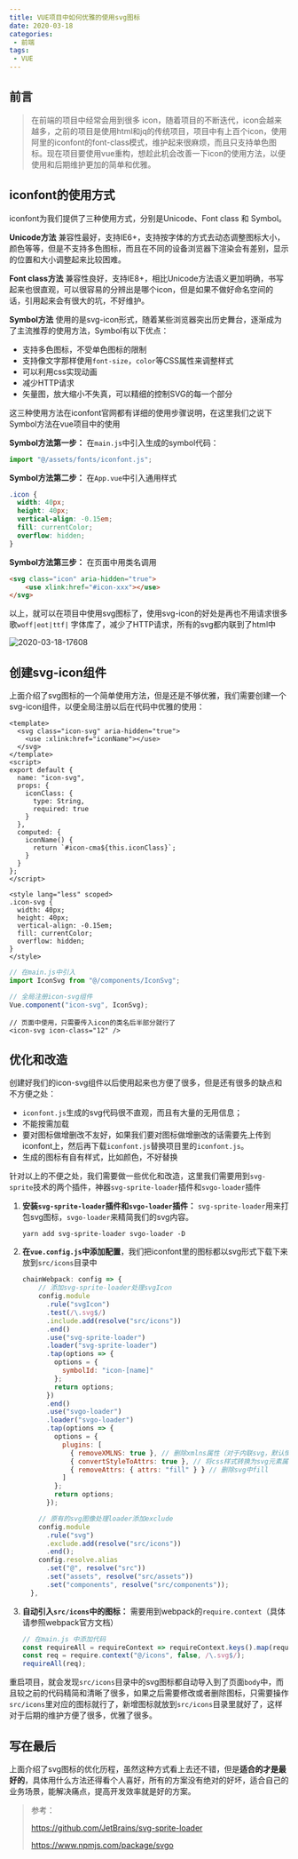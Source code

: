 ```yaml
---
title: VUE项目中如何优雅的使用svg图标
date: 2020-03-18
categories:
 - 前端
tags:
 - VUE
---
```

## 前言

> 在前端的项目中经常会用到很多 icon，随着项目的不断迭代，icon会越来越多，之前的项目是使用html和jq的传统项目，项目中有上百个icon，使用阿里的iconfont的font-class模式，维护起来很麻烦，而且只支持单色图标。现在项目要使用vue重构，想趁此机会改善一下icon的使用方法，以便使用和后期维护更加的简单和优雅。

## iconfont的使用方式

iconfont为我们提供了三种使用方式，分别是Unicode、Font class 和 Symbol。

**Unicode方法** 兼容性最好，支持IE6+，支持按字体的方式去动态调整图标大小，颜色等等，但是不支持多色图标，而且在不同的设备浏览器下渲染会有差别，显示的位置和大小调整起来比较困难。

**Font class方法** 兼容性良好，支持IE8+，相比Unicode方法语义更加明确，书写起来也很直观，可以很容易的分辨出是哪个icon，但是如果不做好命名空间的话，引用起来会有很大的坑，不好维护。

**Symbol方法** 使用的是svg-icon形式，随着某些浏览器突出历史舞台，逐渐成为了主流推荐的使用方法，Symbol有以下优点：

* 支持多色图标，不受单色图标的限制
* 支持像文字那样使用`font-size`，`color`等CSS属性来调整样式
* 可以利用css实现动画
* 减少HTTP请求
* 矢量图，放大缩小不失真，可以精细的控制SVG的每一个部分

这三种使用方法在iconfont官网都有详细的使用步骤说明，在这里我们之说下Symbol方法在vue项目中的使用

**Symbol方法第一步：** 在`main.js`中引入生成的symbol代码：

```js
import "@/assets/fonts/iconfont.js";
```

**Symbol方法第二步：** 在`App.vue`中引入通用样式

```css
.icon {
  width: 40px;
  height: 40px;
  vertical-align: -0.15em;
  fill: currentColor;
  overflow: hidden;
}
```

**Symbol方法第三步：** 在页面中用类名调用

```html
<svg class="icon" aria-hidden="true">
    <use xlink:href="#icon-xxx"></use>
</svg>
```

以上，就可以在项目中使用svg图标了，使用svg-icon的好处是再也不用请求很多歌`woff|eot|ttf|` 字体库了，减少了HTTP请求，所有的svg都内联到了html中

![2020-03-18-17608](https://img.xing666.net/blog/img/2020-03-18-17608.png)



## 创建svg-icon组件

上面介绍了svg图标的一个简单使用方法，但是还是不够优雅，我们需要创建一个svg-icon组件，以便全局注册以后在代码中优雅的使用：

```vue
<template>
  <svg class="icon-svg" aria-hidden="true">
    <use :xlink:href="iconName"></use>
  </svg>
</template>
<script>
export default {
  name: "icon-svg",
  props: {
    iconClass: {
      type: String,
      required: true
    }
  },
  computed: {
    iconName() {
      return `#icon-cma${this.iconClass}`;
    }
  }
};
</script>

<style lang="less" scoped>
.icon-svg {
  width: 40px;
  height: 40px;
  vertical-align: -0.15em;
  fill: currentColor;
  overflow: hidden;
}
</style>
```

```js
// 在main.js中引入
import IconSvg from "@/components/IconSvg";

// 全局注册icon-svg组件
Vue.component("icon-svg", IconSvg);
```

```vue
// 页面中使用，只需要传入icon的类名后半部分就行了
<icon-svg icon-class="12" />
```



## 优化和改造

创建好我们的icon-svg组件以后使用起来也方便了很多，但是还有很多的缺点和不方便之处：

* `iconfont.js`生成的svg代码很不直观，而且有大量的无用信息；
* 不能按需加载
* 要对图标做增删改不友好，如果我们要对图标做增删改的话需要先上传到iconfont上，然后再下载`iconfont.js`替换项目里的`iconfont.js`。
* 生成的图标有自有样式，比如颜色，不好替换

针对以上的不便之处，我们需要做一些优化和改造，这里我们需要用到`svg-sprite`技术的两个插件，神器`svg-sprite-loader`插件和`svgo-loader`插件

1. **安装`svg-sprite-loader`插件和`svgo-loader`插件：** `svg-sprite-loader`用来打包svg图标，`svgo-loader`来精简我们的svg内容。

   ```yarn add svg-sprite-loader svgo-loader -D```    

2. **在`vue.config.js`中添加配置**，我们把iconfont里的图标都以svg形式下载下来放到`src/icons`目录中

   ```js
   chainWebpack: config => {
       // 添加svg-sprite-loader处理svgIcon
       config.module
         .rule("svgIcon")
         .test(/\.svg$/)
         .include.add(resolve("src/icons"))
         .end()
         .use("svg-sprite-loader")
         .loader("svg-sprite-loader")
         .tap(options => {
           options = {
             symbolId: "icon-[name]"
           };
           return options;
         })
         .end()
         .use("svgo-loader")
         .loader("svgo-loader")
         .tap(options => {
           options = {
             plugins: [
               { removeXMLNS: true }, // 删除xmlns属性（对于内联svg，默认情况下禁用）
               { convertStyleToAttrs: true }, // 将css样式转换为svg元素属性
               { removeAttrs: { attrs: "fill" } } // 删除svg中fill
             ]
           };
           return options;
         });
   
       // 原有的svg图像处理loader添加exclude
       config.module
         .rule("svg")
         .exclude.add(resolve("src/icons"))
         .end();
       config.resolve.alias
         .set("@", resolve("src"))
         .set("assets", resolve("src/assets"))
         .set("components", resolve("src/components"));
     },
   ```

3. **自动引入`src/icons`中的图标：** 需要用到webpack的`require.context`（具体请参照webpack官方文档）

   ```js
   // 在main.js 中添加代码
   const requireAll = requireContext => requireContext.keys().map(requireContext);
   const req = require.context("@/icons", false, /\.svg$/);
   requireAll(req);
   ```



重启项目，就会发现`src/icons`目录中的svg图标都自动导入到了页面`body`中，而且较之前的代码精简和清晰了很多，如果之后需要修改或者删除图标，只需要操作`src/icons`里对应的图标就行了，新增图标就放到`src/icons`目录里就好了，这样对于后期的维护方便了很多，优雅了很多。



## 写在最后

上面介绍了svg图标的优化历程，虽然这种方式看上去还不错，但是**适合的才是最好的**，具体用什么方法还得看个人喜好，所有的方案没有绝对的好坏，适合自己的业务场景，能解决痛点，提高开发效率就是好的方案。



>  参考：
>
> https://github.com/JetBrains/svg-sprite-loader
>
> https://www.npmjs.com/package/svgo